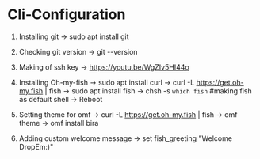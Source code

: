 # Cli-Configuration

1. Installing git
-> sudo apt install git

2. Checking git version
-> git --version

3. Making of ssh key
-> https://youtu.be/WgZIv5HI44o

4. Installing Oh-my-fish
-> sudo apt install curl
-> curl -L https://get.oh-my.fish | fish
-> sudo apt install fish
-> chsh -s `which fish` #making fish as default shell
-> Reboot 

5. Setting theme for omf
-> curl -L https://get.oh-my.fish | fish
-> omf theme
-> omf install bira

6. Adding custom welcome message
-> set fish_greeting "Welcome DropEm:)"




